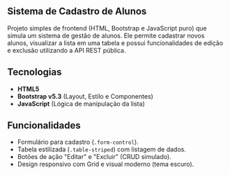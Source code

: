 ## Sistema de Cadastro de Alunos

Projeto simples de frontend (HTML, Bootstrap e JavaScript puro) que simula um sistema de gestão de alunos. 
Ele permite cadastrar novos alunos, visualizar a lista em uma tabela e possui funcionalidades de edição e exclusão utilizando a API REST pública.

## Tecnologias

* **HTML5**
* **Bootstrap v5.3** (Layout, Estilo e Componentes)
* **JavaScript** (Lógica de manipulação da lista)

## Funcionalidades

* Formulário para cadastro (`.form-control`).
* Tabela estilizada (`.table-striped`) com listagem de dados.
* Botões de ação "Editar" e "Excluir" (CRUD simulado).
* Design responsivo com Grid e visual moderno (tema escuro).

